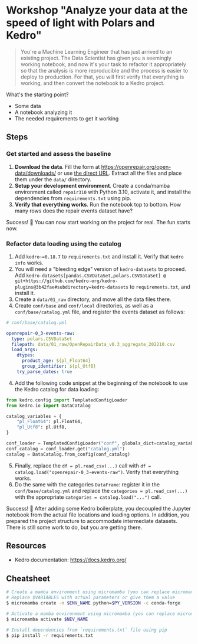 # Workshop "Analyze your data at the speed of light with Polars and Kedro"

> You're a Machine Learning Engineer that has just arrived to an existing project.
> The Data Scientist has given you a seemingly working notebook,
> and now it's your task to refactor it appropriately
> so that the analysis is more reproducible and the process is easier to deploy to production.
> For that, you will first verify that everything is working,
> and then convert the notebook to a Kedro project.

What's the starting point?

- Some data
- A notebook analyzing it
- The needed requirements to get it working

## Steps

### Get started and assess the baseline

1. **Download the data**. Fill the form at https://openrepair.org/open-data/downloads/ or use [the direct URL](https://openrepair.org/wp-content/uploads/2023/02/OpenRepairData_v0.3_aggregate_202210.zip). Extract all the files and place them under the `data/` directory.
2. **Setup your development environment**. Create a conda/mamba environment called `repair310` with Python 3.10, activate it, and install the dependencies from `requirements.txt` using pip.
3. **Verify that everything works**. Run the notebook top to bottom. How many rows does the repair events dataset have?

Success! 🎉 You can now start working on the project for real. The fun starts now.
### Refactor data loading using the catalog

1. Add `kedro~=0.18.7` to `requirements.txt` and install it. Verify that `kedro info` works.
2. You will need a "bleeding edge" version of `kedro-datasets` to proceed. Add `kedro-datasets[pandas.CSVDataSet,polars.CSVDataSet] @ git+https://github.com/kedro-org/kedro-plugins@3b42fae#subdirectory=kedro-datasets` to `requirements.txt`, and install it.
3. Create a `data/01_raw` directory, and move all the data files there.
4. Create `conf/base` and `conf/local` directories, as well as a `conf/base/catalog.yml` file, and register the events dataset as follows:

```yaml
# conf/base/catalog.yml

openrepair-0_3-events-raw:
  type: polars.CSVDataSet
  filepath: data/01_raw/OpenRepairData_v0.3_aggregate_202210.csv
  load_args:
    dtypes:
      product_age: ${pl_Float64}
      group_identifier: ${pl_Utf8}
    try_parse_dates: true
```

4. Add the following code snippet at the beginning of the notebook to use the Kedro catalog for data loading:

```python
from kedro.config import TemplatedConfigLoader
from kedro.io import DataCatalog

catalog_variables = {
    "pl_Float64": pl.Float64,
    "pl_Utf8": pl.Utf8,
}

conf_loader = TemplatedConfigLoader("conf", globals_dict=catalog_variables)
conf_catalog = conf_loader.get("catalog.yml")
catalog = DataCatalog.from_config(conf_catalog)
```

5. Finally, replace the `df = pl.read_csv(...)` call with `df = catalog.load("openrepair-0_3-events-raw")`. Verify that everything works.
6. Do the same with the categories `DataFrame`: register it in the `conf/base/catalog.yml` and replace the `categories = pl.read_csv(...)` with the appropriate `categories = catalog.load("...")` call.

Success! 🎉 After adding some Kedro boilerplate, you decoupled the Jupyter notebook from the actual file locations and loading options.
In addition, you prepared the project structure to accommodate intermediate datasets.
There is still some work to do, but you are getting there.

## Resources

- Kedro documentation: https://docs.kedro.org/

## Cheatsheet

```bash
# Create a mamba environment using micromamba (you can replace micromamba with mamba or conda)
# Replace $VARIABLES with actual parameters or give them a value
$ micromamba create -n $ENV_NAME python=$PY_VERSION -c conda-forge

# Activate a mamba environment using micromamba (you can replace micromamba with mamba or conda)
$ micromamba activate $NEV_NAME

# Install dependencies from `requirements.txt` file using pip
$ pip install -r requirements.txt
```

